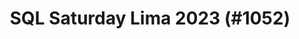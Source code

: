 ---
layout: event
title: "SQL Saturday Lima 2023 (#1052)"
subtitle: ""
tags: ["Lima", "Peru", "San Isidro", "physical", "2023", "South America"]
thumb: /assets/img/logos/Just_icon_Color_small.png
comments: false
data: SQLSat1052
---